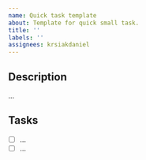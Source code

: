```yaml
---
name: Quick task template
about: Template for quick small task.
title: ''
labels: ''
assignees: krsiakdaniel
---
```


## Description

...

## Tasks

- [ ] ...
- [ ] ...
